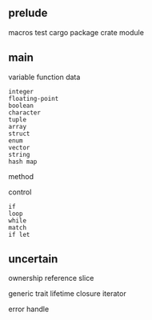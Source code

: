 ## prelude

macros
test
cargo
package
crate
module

## main

variable
function
data

    integer
    floating-point
    boolean
    character
    tuple
    array
    struct
    enum
    vector
    string
    hash map

method

control

    if
    loop
    while
    match
    if let

## uncertain

ownership
reference
slice

generic
trait
lifetime
closure
iterator

error handle
